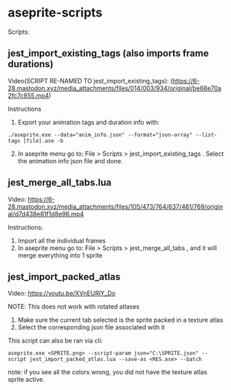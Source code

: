 # aseprite-scripts

Scripts:

## jest_import_existing_tags (also imports frame durations)
Video(SCRIPT RE-NAMED TO jest_import_existing_tags): (https://6-28.mastodon.xyz/media_attachments/files/014/003/934/original/be68e70a2fc7c855.mp4)

Instructions
1. Export your animation tags and duration info with:
```
./aseprite.exe --data="anim_info.json" --format="json-array" --list-tags [file].ase -b
```
2. In aseprite menu go to: File > Scripts > jest_import_existing_tags . Select the animation info json file and done.

## jest_merge_all_tabs.lua
Video: https://6-28.mastodon.xyz/media_attachments/files/105/473/764/637/461/769/original/d7d438e81f1d8e96.mp4

Instructions:
1. Import all the individual frames
2. In aseprite menu go to: File > Scripts > jest_merge_all_tabs , and it will merge everything into 1 sprite

## jest_import_packed_atlas
Video: https://youtu.be/XVnEURlY_Do

NOTE: This does not work with rotated atlases

1. Make sure the current tab selected is the sprite packed in a texture atlas
2. Select the corresponding json file associated with it

This script can also be ran via cli:
```
aseprite.exe <SPRITE.png> --script-param json="C:\SPRITE.json" --script jest_import_packed_atlas.lua --save-as <RES.ase> --batch
```

note: if you see all the colors wrong, you did not have the texture atlas sprite active.
